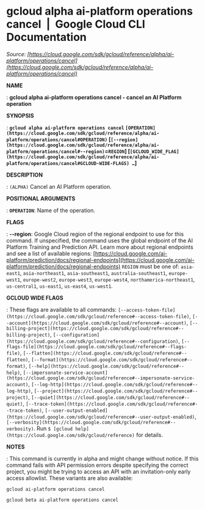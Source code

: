 # gcloud alpha ai-platform operations cancel  |  Google Cloud CLI Documentation

*Source: [https://cloud.google.com/sdk/gcloud/reference/alpha/ai-platform/operations/cancel](https://cloud.google.com/sdk/gcloud/reference/alpha/ai-platform/operations/cancel)*

**NAME**

: **gcloud alpha ai-platform operations cancel - cancel an AI Platform operation**

**SYNOPSIS**

: **`gcloud alpha ai-platform operations cancel` `[OPERATION](https://cloud.google.com/sdk/gcloud/reference/alpha/ai-platform/operations/cancel#OPERATION)` [`[--region](https://cloud.google.com/sdk/gcloud/reference/alpha/ai-platform/operations/cancel#--region)`=`REGION`] [`[GCLOUD_WIDE_FLAG](https://cloud.google.com/sdk/gcloud/reference/alpha/ai-platform/operations/cancel#GCLOUD-WIDE-FLAGS) …`]**

**DESCRIPTION**

: `(ALPHA)` Cancel an AI Platform operation.

**POSITIONAL ARGUMENTS**

: **`OPERATION`**:
Name of the operation.

**FLAGS**

: **--region**:
Google Cloud region of the regional endpoint to use for this command. If
unspecified, the command uses the global endpoint of the AI Platform Training
and Prediction API.
Learn more about regional endpoints and see a list of available regions: [https://cloud.google.com/ai-platform/prediction/docs/regional-endpoints](https://cloud.google.com/ai-platform/prediction/docs/regional-endpoints)
`REGION` must be one of: `asia-east1`,
`asia-northeast1`, `asia-southeast1`,
`australia-southeast1`, `europe-west1`,
`europe-west2`, `europe-west3`, `europe-west4`,
`northamerica-northeast1`, `us-central1`,
`us-east1`, `us-east4`, `us-west1`.

**GCLOUD WIDE FLAGS**

: These flags are available to all commands: `[--access-token-file](https://cloud.google.com/sdk/gcloud/reference#--access-token-file)`,
`[--account](https://cloud.google.com/sdk/gcloud/reference#--account)`, `[--billing-project](https://cloud.google.com/sdk/gcloud/reference#--billing-project)`,
`[--configuration](https://cloud.google.com/sdk/gcloud/reference#--configuration)`,
`[--flags-file](https://cloud.google.com/sdk/gcloud/reference#--flags-file)`,
`[--flatten](https://cloud.google.com/sdk/gcloud/reference#--flatten)`, `[--format](https://cloud.google.com/sdk/gcloud/reference#--format)`, `[--help](https://cloud.google.com/sdk/gcloud/reference#--help)`, `[--impersonate-service-account](https://cloud.google.com/sdk/gcloud/reference#--impersonate-service-account)`,
`[--log-http](https://cloud.google.com/sdk/gcloud/reference#--log-http)`,
`[--project](https://cloud.google.com/sdk/gcloud/reference#--project)`, `[--quiet](https://cloud.google.com/sdk/gcloud/reference#--quiet)`, `[--trace-token](https://cloud.google.com/sdk/gcloud/reference#--trace-token)`, `[--user-output-enabled](https://cloud.google.com/sdk/gcloud/reference#--user-output-enabled)`,
`[--verbosity](https://cloud.google.com/sdk/gcloud/reference#--verbosity)`.
Run `$ [gcloud help](https://cloud.google.com/sdk/gcloud/reference)` for details.

**NOTES**

: This command is currently in alpha and might change without notice. If this
command fails with API permission errors despite specifying the correct project,
you might be trying to access an API with an invitation-only early access
allowlist. These variants are also available:

```
gcloud ai-platform operations cancel
```

```
gcloud beta ai-platform operations cancel
```